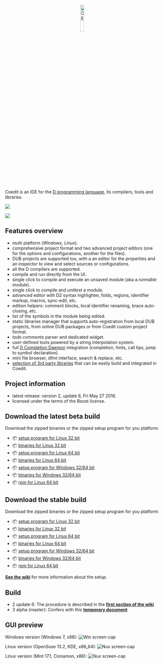 <p align="center">
  <img src="https://github.com/BBasile/Coedit/raw/master/logo/coedit.png?raw=true" width="15%" height="15%" alt="CE"/>
</p>

Coedit is an IDE for the [D programming language](http://dlang.org), its compilers, tools and libraries.

[![](https://github.com/BBasile/CoeditWikiData/raw/master/coedit.win7.33.png)](https://github.com/BBasile/CoeditWikiData/raw/master/coedit.win7.png)

[![](https://www.paypalobjects.com/en_US/i/btn/btn_donateCC_LG.gif)](https://www.paypal.com/cgi-bin/webscr?cmd=_s-xclick&hosted_button_id=AQDJVC39PJF7J)

**Features overview**
---
- multi platform (_Windows_, _Linux_).
- comprehensive project format and two advanced project editors (one for the options and configurations, another for the files).
- DUB projects are supported too, with a an editor for the properties and an inspector to view and select sources or configurations.
- all the D compilers are supported.
- compile and run directly from the UI.
- single click to compile and execute an unsaved module (aka a _runnable module_).
- single click to compile and _unittest_ a module.
- advanced editor with D2 syntax highlighter, folds, regions, identifier markup, macros, sync-edit, etc.
- edition helpers: comment blocks, local identifier renaming, brace auto-closing, etc.
- list of the symbols in the module being edited.
- static libraries manager that supports auto-registration from local DUB projects, from online DUB packages or from Coedit custom project format.
- _todo comments_ parser and dedicated widget.
- user-defined tools powered by a string interpolation system.
- full [D Completion Daemon](https://github.com/Hackerpilot/DCD) integration (completion, hints, call tips, jump to symbol declaration).
- mini file browser, dfmt interface, search & replace, etc.
- [selection of 3rd party libraries](https://github.com/BBasile/metad) that can be easily build and integrated in Coedit.

**Project information**
---
- latest release: version 2, update 6, Fri May 27 2016.
- licensed under the terms of the Boost license.

**Download the latest beta build**
---
Download the zipped binaries or the zipped setup program for you platform:

- :package: [setup program for Linux 32 bit](https://github.com/BBasile/Coedit/releases/download/3_beta_1/coedit.3beta1.linux32.setup.zip)
- :package: [binaries for Linux 32 bit](https://github.com/BBasile/Coedit/releases/download/3_beta_1/coedit.3beta1.linux32.zip)
- :package: [setup program for Linux 64 bit](https://github.com/BBasile/Coedit/releases/download/3_beta_1/coedit.3beta1.linux64.setup.zip)
- :package: [binaries for Linux 64 bit](https://github.com/BBasile/Coedit/releases/download/3_beta_1/coedit.3beta1.linux64.zip)
- :package: [setup program for Windows 32/64 bit](https://github.com/BBasile/Coedit/releases/download/3_beta_1/coedit.3beta1.win32.setup.zip)
- :package: [binaries for Windows 32/64 bit](https://github.com/BBasile/Coedit/releases/download/3_beta_1/coedit.3beta1.win32.zip)
- :package: [rpm for Linux 64 bit](https://github.com/BBasile/Coedit/releases/download/3_beta_1/coedit-3-beta1.x86_64.rpm)

**Download the stable build**
---
Download the zipped binaries or the zipped setup program for you platform:

- :package: [setup program for Linux 32 bit](https://github.com/BBasile/Coedit/releases/download/2_update_6/coedit.2update6.linux32.setup.zip)
- :package: [binaries for Linux 32 bit](https://github.com/BBasile/Coedit/releases/download/2_update_6/coedit.2update6.linux32.zip)
- :package: [setup program for Linux 64 bit](https://github.com/BBasile/Coedit/releases/download/2_update_6/coedit.2update6.linux64.setup.zip)
- :package: [binaries for Linux 64 bit](https://github.com/BBasile/Coedit/releases/download/2_update_6/coedit.2update6.linux64.zip)
- :package: [setup program for Windows 32/64 bit](https://github.com/BBasile/Coedit/releases/download/2_update_6/coedit.2update6.win32.setup.zip)
- :package: [binaries for Windows 32/64 bit](https://github.com/BBasile/Coedit/releases/download/2_update_6/coedit.2update6.win32.zip)
- :package: [rpm for Linux 64 bit](https://github.com/BBasile/Coedit/releases/download/2_update_6/coedit-2-update6.x86_64.rpm)

[**See the wiki**](https://github.com/BBasile/Coedit/wiki#detailed-setup-procedure) for more information about the setup. 

**Build**
---

- 2 update 6: The procedure is described in the [**first section of the wiki**](https://github.com/BBasile/Coedit/wiki#detailed-setup-procedure)
- 3 alpha (master): Confers with this [**temporary document**](https://github.com/BBasile/Coedit/wiki/Building-and-using-the-developpement-version)

**GUI preview**
---
Windows version (Windows 7, x86):
![Win screen-cap](https://github.com/BBasile/CoeditWikiData/raw/master/coedit.win7.png "Coedit GUI preview")

Linux version (OpenSuse 13.2, KDE, x86_64):
![Nux screen-cap](https://github.com/BBasile/CoeditWikiData/raw/master/coedit.linux.kde.png "Coedit GUI preview")

Linux version (Mint 17.1, Cinnamon, x86):
![Nux screen-cap](https://github.com/BBasile/CoeditWikiData/raw/master/coedit.linux.cinnamon.png "Coedit GUI preview")